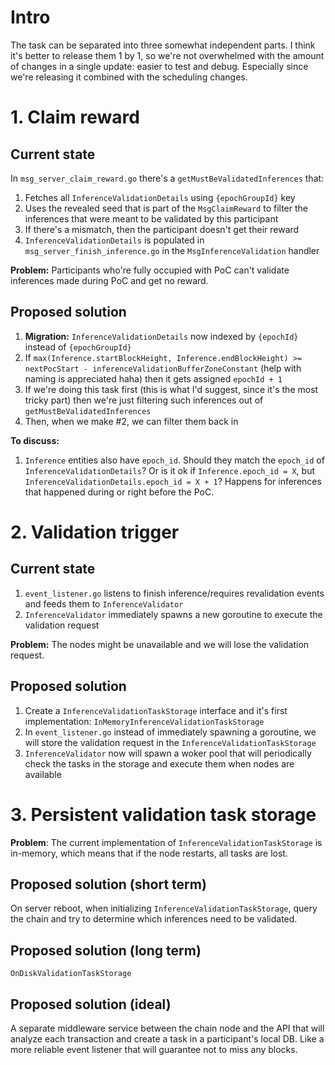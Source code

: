 # Intro

The task can be separated into three somewhat independent parts. 
I think it's better to release them 1 by 1, so we're not overwhelmed 
with the amount of changes in a single update: easier to test and debug.
Especially since we're releasing it combined with the scheduling changes.

# 1. Claim reward

## Current state

In `msg_server_claim_reward.go` there's a `getMustBeValidatedInferences` that:

1. Fetches all `InferenceValidationDetails` using `{epochGroupId}` key
2. Uses the revealed seed that is part of the `MsgClaimReward` to filter the inferences that were meant to be validated by this participant
3. If there's a mismatch, then the participant doesn't get their reward
4. `InferenceValidationDetails` is populated in `msg_server_finish_inference.go` in the `MsgInferenceValidation` handler

**Problem:** Participants who're fully occupied with PoC can't validate inferences made during PoC and get no reward.

## Proposed solution

1. **Migration:** `InferenceValidationDetails` now indexed by `{epochId}` instead of `{epochGroupId}`
2. If `max(Inference.startBlockHeight, Inference.endBlockHeight) >= nextPocStart - inferenceValidationBufferZoneConstant` 
(help with naming is appreciated haha) then it gets assigned `epochId + 1`
3. If we're doing this task first (this is what I'd suggest, since it's the most tricky part)
then we're just filtering such inferences out of `getMustBeValidatedInferences`
4. Then, when we make #2, we can filter them back in

**To discuss:**

1. `Inference` entities also have `epoch_id`. Should they match the `epoch_id` of `InferenceValidationDetails`?
Or is it ok if `Inference.epoch_id = X`, but `InferenceValidationDetails.epoch_id = X + 1`? 
Happens for inferences that happened during or right before the PoC.

# 2. Validation trigger

## Current state

1. `event_listener.go` listens to finish inference/requires revalidation events and feeds them to `InferenceValidator`
2. `InferenceValidator` immediately spawns a new goroutine to execute the validation request

**Problem:**
The nodes might be unavailable and we will lose the validation request.

## Proposed solution

1. Create a `InferenceValidationTaskStorage` interface and it's first implementation: `InMemoryInferenceValidationTaskStorage`
2. In `event_listener.go` instead of immediately spawning a goroutine, we will store the validation request in the `InferenceValidationTaskStorage`
3. `InferenceValidator` now will spawn a woker pool that will periodically check the tasks in the storage and execute them when nodes are available

# 3. Persistent validation task storage

**Problem**: The current implementation of `InferenceValidationTaskStorage` is in-memory, which means that if the node restarts, all tasks are lost.

## Proposed solution (short term)

On server reboot, when initializing `InferenceValidationTaskStorage`, query the chain and try to determine which inferences need to be validated.

## Proposed solution (long term)

`OnDiskValidationTaskStorage`

## Proposed solution (ideal)

A separate middleware service between the chain node and the API that will analyze each transaction and create a task in a participant's local DB.
Like a more reliable event listener that will guarantee not to miss any blocks.
